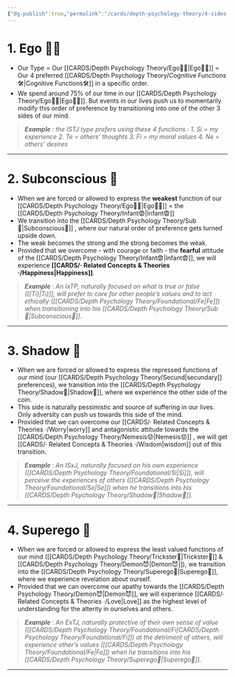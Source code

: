 ```yaml
---
{"dg-publish":true,"permalink":"/cards/depth-psychology-theory/4-sides-of-the-mind/","created":"2023-01-07T15:30:40.601+01:00","updated":"2023-05-12T08:21:15.464+02:00"}
---
```



# 1. Ego 🙋‍♂️
- Our Type = Our [[CARDS/Depth Psychology Theory/Ego🙋‍♂️\|Ego🙋‍♂️]] = Our 4 preferred [[CARDS/Depth Psychology Theory/Cognitive Functions🛠️\|Cognitive Functions🛠️]] in a specific order. 
- We spend around 75% of our time in our [[CARDS/Depth Psychology Theory/Ego🙋‍♂️\|Ego🙋‍♂️]].  But events in our lives push us to momentarily modify this order of preference by transitioning into one of the other 3 sides of our mind. 

> ***Example** : the ISTJ type prefers using these 4 functions : 
		1. Si = my experience 
		2. Te = others’ thoughts 
		3. Fi = my moral values 
		4. Ne = others’ desires*
---
# 2. Subconscious 🤸
- When we are forced or allowed to express the **weakest** function of our [[CARDS/Depth Psychology Theory/Ego🙋‍♂️\|Ego🙋‍♂️]] = the [[CARDS/Depth Psychology Theory/Infant😨\|Infant😨]]
- We transition into the [[CARDS/Depth Psychology Theory/Sub🤸\|Subconscious🤸]] , where our natural order of preference gets turned upside down. 
- The weak becomes the strong and the strong becomes the weak.
- Provided that we overcome - with courage or faith - the **fearful** attitude of the [[CARDS/Depth Psychology Theory/Infant😨\|Infant😨]], we will experience **[[CARDS/· Related Concepts & Theories ·/Happiness\|Happiness]]**.  

> ***Example** : An IxTP, naturally focused on what is true or false ([[Ti)\|Ti)]], will prefer to care for other people’s values and to act ethically ([[CARDS/Depth Psychology Theory/Foundational/Fe\|Fe]]) when transitioning into his [[CARDS/Depth Psychology Theory/Sub🤸\|Subconscious🤸]].* 
---
# 3. Shadow 👤
- When we are forced or allowed to express the repressed functions of our mind (our [[CARDS/Depth Psychology Theory/Secund\|secundary]] preferences), we transition into the [[CARDS/Depth Psychology Theory/Shadow👤\|Shadow👤]], where we experience the other side of the coin.
- This side is naturally pessimistic and source of suffering in our lives. Only adversity can push us towards this side of the mind.  
- Provided that we can overcome our [[CARDS/· Related Concepts & Theories ·/Worry\|worry]] and antagonistic attitude towards the [[CARDS/Depth Psychology Theory/Nemesis😟\|Nemesis😟]] , we will get [[CARDS/· Related Concepts & Theories ·/Wisdom\|wisdom]] out of this transition. 

> ***Example** : An ISxJ, naturally focused on his own experience ([[CARDS/Depth Psychology Theory/Foundational/Si\|Si]]), will perceive the experiences of others ([[CARDS/Depth Psychology Theory/Foundational/Se\|Se]]) when he transitions into his [[CARDS/Depth Psychology Theory/Shadow👤\|Shadow👤]].*
---
# 4. Superego 👹
- When we are forced or allowed to express the least valued functions of our mind ([[CARDS/Depth Psychology Theory/Trickster🤡\|Trickster🤡]] & [[CARDS/Depth Psychology Theory/Demon😈\|Demon😈]]), we transition into the [[CARDS/Depth Psychology Theory/Superego👹\|Superego👹]], where we experience revelation about ourself.
- Provided that we can overcome our apathy towards the [[CARDS/Depth Psychology Theory/Demon😈\|Demon😈]], we will experience [[CARDS/· Related Concepts & Theories ·/Love\|Love]] as the highest level of understanding for the alterity in ourselves and others. 

> ***Example** : An ExTJ, naturally protective of their own sense of value ([[CARDS/Depth Psychology Theory/Foundational/Fi\|CARDS/Depth Psychology Theory/Foundational/Fi]]) at the detriment of others, will experience other’s values ([[CARDS/Depth Psychology Theory/Foundational/Fe\|Fe]]) when he transitions into his [[CARDS/Depth Psychology Theory/Superego👹\|Superego👹]].* 
---
